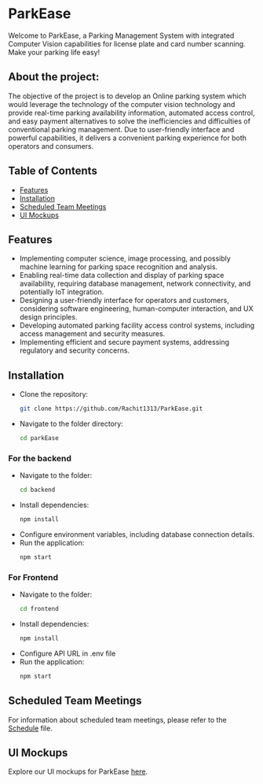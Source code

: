 # ParkEase

Welcome to ParkEase, a Parking Management System with integrated Computer Vision capabilities for license plate and card number scanning. Make your parking life easy!

## About the project:
The objective of the project is to develop an Online parking system which would leverage the technology of the computer vision technology and provide real-time parking availability information, automated access control, and easy payment alternatives to solve the inefficiencies and difficulties of conventional parking management. Due to user-friendly interface and powerful capabilities, it delivers a convenient parking experience for both operators and consumers.

## Table of Contents
- [Features](#features)
- [Installation](#installation)
- [Scheduled Team Meetings](ScheduledMeetings.md)
- [UI Mockups](https://www.figma.com/file/B7UZXwc2fCfZRZ6FwDW1en/ParkEase?type=design&node-id=0-1&mode=design&t=MxIkHSHE8DiDj7H7-0)

## Features
- Implementing computer science, image processing, and possibly machine learning for parking space recognition and analysis.
- Enabling real-time data collection and display of parking space availability, requiring database management, network connectivity, and potentially IoT integration.
- Designing a user-friendly interface for operators and customers, considering software engineering, human-computer interaction, and UX design principles.
- Developing automated parking facility access control systems, including access management and security measures.
- Implementing efficient and secure payment systems, addressing regulatory and security concerns.

## Installation
- Clone the repository:
  ```bash
  git clone https://github.com/Rachit1313/ParkEase.git
  ```
- Navigate to the folder directory:
  ```bash
  cd parkEase
  ```

### For the backend
- Navigate to the folder:
  ```bash
  cd backend
  ```
- Install dependencies:
  ```bash
  npm install
  ```
- Configure environment variables, including database connection details.
- Run the application:
  ```bash
  npm start
  ```

### For Frontend
- Navigate to the folder:
  ```bash
  cd frontend
  ```
- Install dependencies:
  ```bash
  npm install
  ```
- Configure API URL in .env file
- Run the application:
  ```bash
  npm start
  ``` 

## Scheduled Team Meetings
For information about scheduled team meetings, please refer to the [Schedule](ScheduledMeetings.md) file.

## UI Mockups
Explore our UI mockups for ParkEase [here](https://www.figma.com/file/B7UZXwc2fCfZRZ6FwDW1en/ParkEase?type=design&node-id=0-1&mode=design&t=MxIkHSHE8DiDj7H7-0).
